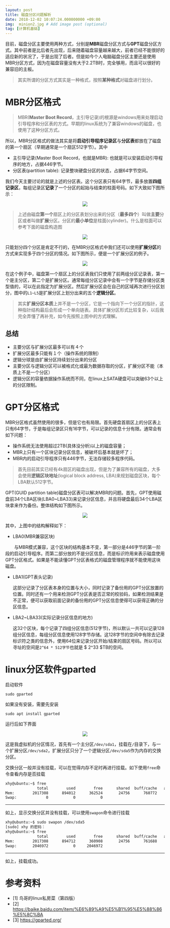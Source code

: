 ```yaml
---
layout: post
title: 磁盘分区问题解析
date: 2018-12-02 10:07:24.000000000 +09:00
img:  minion2.jpg # Add image post (optional)
tag: [计算机基础]
---
```

目前，磁盘分区主要使用两种方式，分别是**MBR**磁盘分区方式与**GPT**磁盘分区方式。其中前者是比后者先出现，后来随着磁盘容量越来越大，前者已经不能很好的适应新的状况了，于是出现了后者。但是如今个人电脑磁盘分区主要还是使用MBR分区方式，因为在磁盘容量没有大于2.2TB时，完全够用，而且可以很好的兼容旧的主板。

> 其实所谓的分区方式其实是一种格式，按照**某种格式**对磁盘进行划分。

# MBR分区格式
> MBR(**Master Boot Record**，主引导记录)的根源是windows用来处理启动引导程序和分区表的方式。早期的linux系统为了兼容windows的磁盘，也使用了这种分区方式。

所以，MBR分区格式的做法其实是将**启动引导程序记录区**与**分区表**都放在了磁盘的第一个扇区（早期通常是一个扇区512字节）。其中
- 主引导记录(Master Boot Record，也就是MBR): 也就是可以安装启动引导程序的地方，占据446字节。
- 分区表(partition table): 记录整块硬盘分区的状态，占据64字节空间。

我们今天主要讨论的就是上述的分区表。这个分区表只有64字节，最多放置**四组记录区**，每组记录区**记录**了一个分区的起始与结束的柱面号码。如下大致如下图所示：
<div style="text-align: center">
<img src="{{site.baseurl}}/assets/img/mbr_gpt/mbr_partition.png"/>
</div>

> 上述由磁盘**第一个**扇区上的分区表划分出来的分区（**最多四个**）叫做**主要**分区或者叫做**扩展**分区。分区的**最小单位**是柱面(cylinder)。什么是柱面可以参考下面的磁盘构造图
<div style="text-align: center">
<img src="{{site.baseurl}}/assets/img/mbr_gpt/disk.png"/>
</div>

只能划分四个分区是肯定不行的，在MBR分区格式中我们还可以使用**扩展分区**的方式来实现多于四个分区的情况。如下图所示，便是一个扩展分区的例子。
<div style="text-align: center">
<img src="{{site.baseurl}}/assets/img/mbr_gpt/mbr_extend.png"/>
</div>

在这个例子中，磁盘第一个扇区上的分区表我们只使用了前两组分区记录表，第一个是主分区，第二个是扩展分区。通常每组分区记录中会有一个字节是存储分区类型值的，可以在此指定为扩展分区。然后扩展分区会在自己的区域再次进行分区划分，图中的`L1~L5`是扩展分区上划分出来的五个**逻辑分区**。

> 其实**扩展分区本质**上并不是一个分区，它是一个指向下一个分区的指针，这种指针结构最后会形成一个单向链表。具体扩展分区形式比较复杂，以后我完全弄懂了再补充，如今先按照上图中的方式理解。

## 总结
- 主要分区与扩展分区最多可以有４个
- 扩展分区最多只能有１个（操作系统的限制）
- 逻辑分球是由扩展分区持续划分出来的分区
- 主要分区与逻辑分区可以被格式化或最为数据存取的分区，扩展分区不能（本质上不是一个分区）
- 逻辑分区的容量依据操作系统而不同，在linux上SATA硬盘可以突破63个以上的分区限制。

# GPT分区格式
MBR分区格式虽然使用的很多，但是它也有局限。首先硬盘首扇区上的分区表上只有64字节，于是每组记录区只有16字节，可以记录的信息十分有限。通常会有如下问题：
- 操作系统无法使用超过2TB(具体没分析)以上的磁盘容量；
- MBR上只有一个区块记录分区信息，被破坏后基本就是坏了；
- MBR内的启动引导程序只有446字节，无法存储较多程序代码。

> 首先目前其实已经有4k扇区的磁盘出现，但是为了兼容所有的磁盘，大多会使用**逻辑区块地址**(logical block address, LBA)来规划磁盘区块，每个LBA默认512字节。

GPT(GUID partition table)磁盘分区表可以解决MBR的问题。首先，GPT使用磁盘前34个LBA区块(LBA0~LBA33)来记录分区信息，并且将硬盘最后34个LBA区块拿来作为备份。整体结构如下图所示。
<div style="text-align: center">
<img src="{{site.baseurl}}/assets/img/mbr_gpt/gpt.png"/>
</div>

其中，上图中的结构解释如下：

- LBA0(MBR兼容区块)

　　与MBR模式兼容，这个区块的结构基本不变，第一部分是446字节的第一阶段的启动引导程序。而第二部分放的不是分区信息，而是标识符用来表示磁盘使用GPT分区格式。如果是不能读懂GPT分区表格式的磁盘管理程序就不能使用这块磁盘。
- LBA1(GPT表头记录)

    这部分记录了分区表本身的位置与大小，同时记录了备份用的GPT分区放置的位置。同时还有一个用来检测GPT分区表是否正常的校验码，如果检测结果是不正常，便可以获取前面记录的备份用的GPT分区信息使得可以获得正确的分区信息。
- LBA2~LBA33(实际记录分区信息的地方)

    这32个区块，每个记录了四组分区信息(512字节)，所以默认一共可以记录128组分区信息，每组分区信息使用128字节存储。这128字节的空间中有除去记录标识符之类的信息外，使用64位来记录分区开始/结束的扇区号码。所以可以寻址的空间是`2^64 * 512字节`也就是 $ 2^33 $TB的空间。


# linux分区软件gparted
启动软件

    sudo gparted

如果没有安装，需要先安装

    sudo apt install gparted

运行后如下界面
<div style="text-align: center">
<img src="{{site.baseurl}}/assets/img/mbr_gpt/gparted.png"/>
</div>

这是我虚拟机的分区情况，首先有一个主分区`/dev/sda1`，挂载在`/`目录下，与一个扩展分区`/dev/sda2`，扩展分区只分了一个逻辑分区`/dev/sda5`作为内存的交换分区。

交换分区一般并没有挂载，可以在觉得内存不足时再进行挂载。如下使用`free`命令查看内存是否挂载
```bash
xhy@ubuntu:~$ free
              total        used        free      shared  buff/cache   available
Mem:        2017308      894012      362524       24756      760772      892696
Swap:             0           0           0
```
---
如上，显示交换分区并没有挂载，可以使用`swapon`命令进行挂载
```bash
xhy@ubuntu:~$ sudo swapon /dev/sda5 
[sudo] xhy 的密码： 
xhy@ubuntu:~$ free
              total        used        free      shared  buff/cache   available
Mem:        2017308      894712      360908       24756      761688      892008
Swap:       2046972           0     2046972
```
---
如上，挂载成功。

# 参考资料
- [1] 鸟哥的linux私房菜（第四版）
- [2] https://baike.baidu.com/item/%E6%89%A9%E5%B1%95%E5%88%86%E5%8C%BA
- [3] https://gparted.org/

